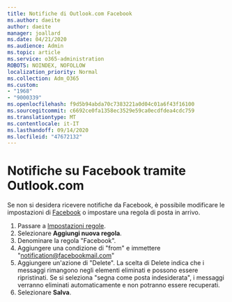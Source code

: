 ```yaml
---
title: Notifiche di Outlook.com Facebook
ms.author: daeite
author: daeite
manager: joallard
ms.date: 04/21/2020
ms.audience: Admin
ms.topic: article
ms.service: o365-administration
ROBOTS: NOINDEX, NOFOLLOW
localization_priority: Normal
ms.collection: Adm_O365
ms.custom:
- "1968"
- "9000339"
ms.openlocfilehash: f9d5b94abda70c7383221a0d04c01a6f43f16100
ms.sourcegitcommit: c6692ce0fa1358ec3529e59ca0ecdfdea4cdc759
ms.translationtype: MT
ms.contentlocale: it-IT
ms.lasthandoff: 09/14/2020
ms.locfileid: "47672132"
---
```

# <a name="facebook-notifications-using-outlookcom"></a>Notifiche su Facebook tramite Outlook.com

Se non si desidera ricevere notifiche da Facebook, è possibile modificare le impostazioni di [Facebook](https://aka.ms/facebook-notifications-settings) o impostare una regola di posta in arrivo.

1. Passare a [Impostazioni regole](https://outlook.live.com/mail/options/mail/rules/inboxRules).
1. Selezionare **Aggiungi nuova regola**.
1. Denominare la regola "Facebook".
1. Aggiungere una condizione di "from" e immettere "notification@facebookmail.com"
1. Aggiungere un'azione di "Delete". La scelta di Delete indica che i messaggi rimangono negli elementi eliminati e possono essere ripristinati. Se si seleziona "segna come posta indesiderata", i messaggi verranno eliminati automaticamente e non potranno essere recuperati.
1. Selezionare **Salva**.